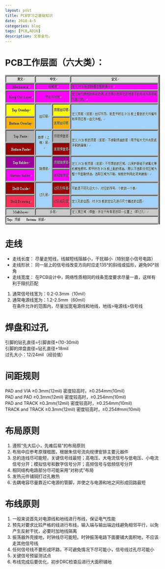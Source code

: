 ```yaml
---
layout: post
title: PCB学习之基础知识
date: 2018-4-5
categories: blog
tags: [PCB,AD16]
description: 文章金句。
---
```


# PCB工作层面（六大类）：
![PCB_Level](https://github.com/SKYESCAPE/SKYESCAPE.GITHUB.IO/raw/master/article_image/2_1.jpg)
# 走线
* 走线长度：
尽量走短线，线越短线阻越小，干扰越小（特别是小信号电路）
* 走线形状：
同一层上的信号线改变方向时应走135°的斜线或弧形，避免90°拐角
* 走线宽度：
在PCB设计中，网络性质相同的线条宽度要求尽量一直，这样有利于阻抗匹配
1. 通常信号线宽为：0.2-0.3mm（10mil）
2. 通常电源线宽为：1.2-2.5mm（60mil）  
在条件允许的范围内，尽量加宽电源线和地线，地线>电源线>信号线

# 焊盘和过孔
引脚的钻孔直径=引脚直径+(10-30mil)  
引脚的焊盘直径=钻孔直径+18mil  
过孔大小：12/24mil（经验值）

# 间距规则</br>
PAD and VIA ≥0.3mm(12mil) 密度较高时，≥0.254mm(10mil)  
PAD and PAD ≥0.3mm(12mil) 密度较高时，≥0.254mm(10mil)  
PAD and TRACK ≥0.3mm(12mil) 密度较高时，≥0.254mm(10mil)  
TRACK and TRACK ≥0.3mm(12mil) 密度较高时，≥0.254#mm(10mil)

# 布局原则
1. 遵照“先大后小，先难后易”的布局原则
2. 布局中应参考原理框图，根据朱信号流向规律安排主要元器件
3. 总的连线尽可能短，关键信号线最短；高电压、大电流信号与低电压、小电流信号分开；模拟信号和数字信号分开；高频信号与低频信号分开
4. 相同结构电路部分尽可能采用“对称式”布局
5. 发热元件铺铜打过孔散热
6. 去耦电容尽量靠近IC电源的管脚，并使之与电源和地之间形成回路最短

# 布线原则
1. 一般来说首先对电源线和地线进行布线，保证电气性能
2. 预先对要求比较严格的线进行布线，输入端与输出端边线避免相邻平行，以免产生反射干扰，必要时加地线隔离
3. 振荡器外壳接地，时钟线尽可能短。时钟振荡电路下面要铺大面积地，不应该走其他信号线
4. 任何信号线不要形成环路，不可避免情况下尽可能小，信号线过孔尽可能小
5. 关键信号预留测试点
6. 布线完成后要优化，初步DRC检查后进行大面积铺地
	






